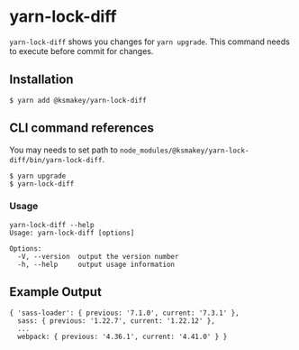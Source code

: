 # yarn-lock-diff

`yarn-lock-diff` shows you changes for `yarn upgrade`.
This command needs to execute before commit for changes.

## Installation

```
$ yarn add @ksmakey/yarn-lock-diff
```

## CLI command references

You may needs to set path to `node_modules/@ksmakey/yarn-lock-diff/bin/yarn-lock-diff`.

```
$ yarn upgrade
$ yarn-lock-diff
```

### Usage

```
yarn-lock-diff --help
Usage: yarn-lock-diff [options]

Options:
  -V, --version  output the version number
  -h, --help     output usage information
```

## Example Output

```
{ 'sass-loader': { previous: '7.1.0', current: '7.3.1' },
  sass: { previous: '1.22.7', current: '1.22.12' },
  ...
  webpack: { previous: '4.36.1', current: '4.41.0' } }
```


